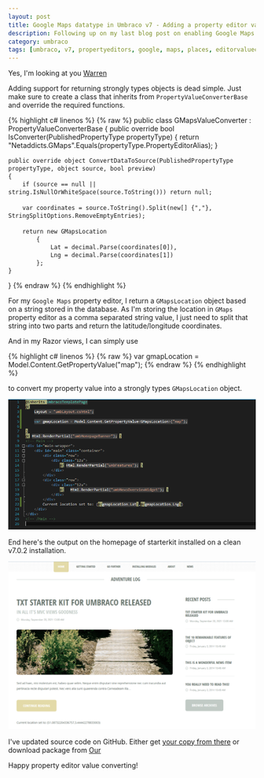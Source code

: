 ```yaml
---
layout: post
title: Google Maps datatype in Umbraco v7 - Adding a property editor value converter to return a strongly typed object
description: Following up on my last blog post on enabling Google Maps property editor and driven by community comments received, I added support for returning a strongly typed object from my property editor for use in Razor views
category: umbraco
tags: [umbraco, v7, propertyeditors, google, maps, places, editorvalueconverter]
---
```


Yes, I'm looking at you [Warren](https://twitter.com/warrenbuckley/status/426735250606391296)

Adding support for returning strongly types objects is dead simple. Just make sure to create a class that inherits from <code>PropertyValueConverterBase</code> and override the required functions.

{% highlight c# linenos %}
{% raw %}
public class GMapsValueConverter : PropertyValueConverterBase
{
    public override bool IsConverter(PublishedPropertyType propertyType)
    {
        return "Netaddicts.GMaps".Equals(propertyType.PropertyEditorAlias);
    }

    public override object ConvertDataToSource(PublishedPropertyType propertyType, object source, bool preview)
    {
        if (source == null || string.IsNullOrWhiteSpace(source.ToString())) return null;
     
        var coordinates = source.ToString().Split(new[] {","}, StringSplitOptions.RemoveEmptyEntries);

        return new GMapsLocation
            {
                Lat = decimal.Parse(coordinates[0]),
                Lng = decimal.Parse(coordinates[1])
            };
    }
}
{% endraw %}
{% endhighlight %}

For my <code>Google Maps</code> property editor, I return a <code>GMapsLocation</code> object based on a string stored in the database. As I'm storing the location in <code>GMaps</code> property editor as a comma separated string value, I just need to split that string into two parts and return the latitude/longitude coordinates.

And in my Razor views, I can simply use

{% highlight c# linenos %}
{% raw %}
var gmapLocation = Model.Content.GetPropertyValue<GMapsLocation>("map");
{% endraw %}
{% endhighlight %}

to convert my property value into a strongly types <code>GMapsLocation</code> object.

![Use of editor value converter in Razor views](/images/posts/use-of-value-converter-in-razor-views.png)

End here's the output on the homepage of starterkit installed on a clean v7.0.2 installation.

![Output of use of editor value converter in Razor views](/images/posts/use-of-value-converter-in-razor-views-output.png)

I've updated source code on GitHub. Either get [your copy from there](https://github.com/netaddicts/umbraco-v7-property-editors-gmaps) or download package from [Our](http://our.umbraco.org//projects/backoffice-extensions/google-maps-property-editor-w-google-places-autocomplete-lookup)

Happy property editor value converting!